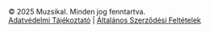 
© 2025 MuzsikaI. Minden jog fenntartva.  
[Adatvédelmi Tájékoztató](/privacy-policy) | [Általános Szerződési Feltételek](/terms-of-service)
